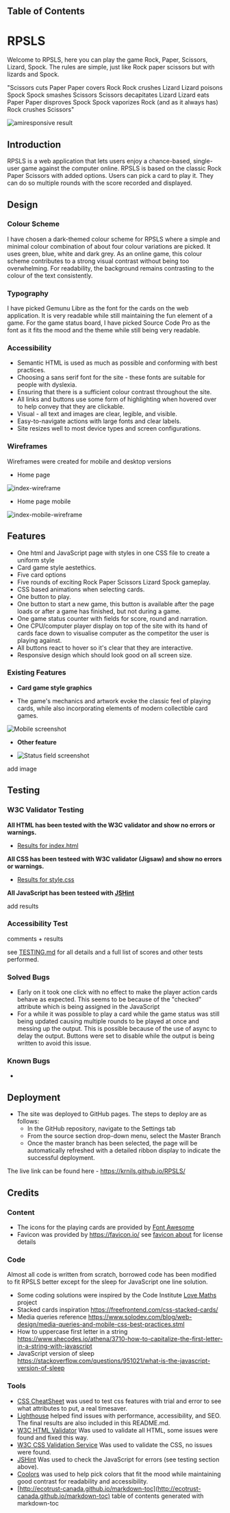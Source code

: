 ## Table of Contents


# RPSLS

Welcome to RPSLS, here you can play the game Rock, Paper, Scissors, Lizard, Spock. The rules are simple, just like Rock paper scissors but with lizards and Spock.

"Scissors cuts Paper
Paper covers Rock
Rock crushes Lizard
Lizard poisons Spock
Spock smashes Scissors
Scissors decapitates Lizard
Lizard eats Paper
Paper disproves Spock
Spock vaporizes Rock
(and as it always has) Rock crushes Scissors"

![amiresponsive result]()

## Introduction

RPSLS is a web application that lets users enjoy a chance-based, single-user game against the computer online. RPSLS is based on the classic Rock Paper Scissors with added options. Users can pick a card to play it. They can do so multiple rounds with the score recorded and displayed.


## Design

### Colour Scheme

I have chosen a dark-themed colour scheme for RPSLS where a simple and minimal colour combination of about four colour variations are picked. It uses green, blue, white and dark grey. As an online game, this colour scheme contributes to a strong visual contrast without being too overwhelming. For readability, the background remains contrasting to the colour of the text consistently.

### Typography

I have picked Gemunu Libre as the font for the cards on the web application. It is very readable while still maintaining the fun element of a game. For the game status board, I have picked Source Code Pro as the font as it fits the mood and the theme while still being very readable.

### Accessibility

* Semantic HTML is used as much as possible and conforming with best practices.
* Choosing a sans serif font for the site - these fonts are suitable for people with dyslexia.
* Ensuring that there is a sufficient colour contrast throughout the site.
* All links and buttons use some form of highlighting when hovered over to help convey that they are clickable.
* Visual - all text and images are clear, legible, and visible.
* Easy-to-navigate actions with large fonts and clear labels.
* Site resizes well to most device types and screen configurations.


### Wireframes

Wireframes were created for mobile and desktop versions

- Home page

![index-wireframe](assets/readme/index-wireframe.png)

- Home page mobile

![index-mobile-wireframe](assets/readme/index-mobile-wireframe.png)

## Features

* One html and JavaScript page with styles in one CSS file to create a uniform style
* Card game style aestethics.
* Five card options
* Five rounds of exciting Rock Paper Scissors Lizard Spock gameplay.
* CSS based animations when selecting cards.
* One button to play.
* One button to start a new game, this button is available after the page loads or after a game has finished, but not during a game.
* One game status counter with fields for score, round and narration.
* One CPU/computer player display on top of the site with its hand of cards face down to visualise computer as the competitor the user is playing against.
* All buttons react to hover so it's clear that they are interactive.
* Responsive design which should look good on all screen size.

### Existing Features

* __Card game style graphics__

- The game's mechanics and artwork evoke the classic feel of playing cards, while also incorporating elements of modern collectible card games.

![Mobile screenshot](assets/readme/mobile-gameplay.jpg)

- __Other feature__

- ![Status field screenshot](assets/readme/status-field.jpg)

add image


## Testing

### W3C Validator Testing

__All HTML has been tested with the W3C validator and show no errors or warnings.__

- [Results for index.html](https://validator.w3.org/nu/?doc=https%3A%2F%2Fkrnils.github.io%2FRPSLS%2Findex.html)

__All CSS has been testeed with W3C validator (Jigsaw) and show no errors or warnings.__

- [Results for style.css](https://jigsaw.w3.org/css-validator/validator?uri=https%3A%2F%2Fkrnils.github.io%2FRPSLS%2Fassets%2Fcss%2Fstyle.css&profile=css3svg&usermedium=all&warning=1&vextwarning=&lang=sv)

__All JavaScript has been testeed with [JSHint](https://jshint.com/)__

add results

### Accessibility Test

comments + results

see [TESTING.md](TESTING.md) for all details and a full list of scores and other tests performed.

### Solved Bugs

* Early on it took one click with no effect to make the player action cards behave as expected. This seems to be because of the "checked" attribute which is being assigned in the JavaScript
* For a while it was possible to play a card while the game status was still being updated causing multiple rounds to be played at once and messing up the output. This is possible because of the use of async to delay the output. Buttons were set to disable while the output is being written to avoid this issue.

### Known Bugs

* 

## Deployment

- The site was deployed to GitHub pages. The steps to deploy are as follows: 
  - In the GitHub repository, navigate to the Settings tab 
  - From the source section drop-down menu, select the Master Branch
  - Once the master branch has been selected, the page will be automatically refreshed with a detailed ribbon display to indicate the successful deployment. 

The live link can be found here - https://krnils.github.io/RPSLS/

## Credits

### Content

- The icons for the playing cards are provided by [Font Awesome](https://fontawesome.com/)
- Favicon was provided by https://favicon.io/ see [favicon about](assets/favicon/about.txt) for license details

### Code

Almost all code is written from scratch, borrowed code has been modified to fit RPSLS better except for the sleep for JavaScript one line solution.

- Some coding solutions were inspired by the Code Institute [Love Maths](https://github.com/Code-Institute-Solutions/love-maths-2.0-sourcecode) project
- Stacked cards inspiration https://freefrontend.com/css-stacked-cards/
- Media queries reference https://www.solodev.com/blog/web-design/media-queries-and-mobile-css-best-practices.stml
- How to uppercase first letter in a string https://www.shecodes.io/athena/3710-how-to-capitalize-the-first-letter-in-a-string-with-javascript
- JavaScript version of sleep https://stackoverflow.com/questions/951021/what-is-the-javascript-version-of-sleep

### Tools

- [CSS CheatSheet](https://htmlcheatsheet.com/css/) was used to test css features with trial and error to see what attributes to put, a real timesaver.
- [Lighthouse](https://chromewebstore.google.com/detail/lighthouse/blipmdconlkpinefehnmjammfjpmpbjk?pli=1) helped find issues with performance, accessibility, and SEO. The final results are also included in this README.md.
- [W3C HTML Validator](https://validator.w3.org/) Was used to validate all HTML, some issues were found and fixed this way.
- [W3C CSS Validation Service](https://jigsaw.w3.org/css-validator/) Was used to validate the CSS, no issues were found.
- [JSHint](https://jshint.com/) Was used to check the JavaScript for errors (see testing section above).
- [Coolors](https://coolors.co/) was used to help pick colors that fit the mood while maintaining good contrast for readability and accessibility.
- [http://ecotrust-canada.github.io/markdown-toc](http://ecotrust-canada.github.io/markdown-toc) table of contents generated with markdown-toc